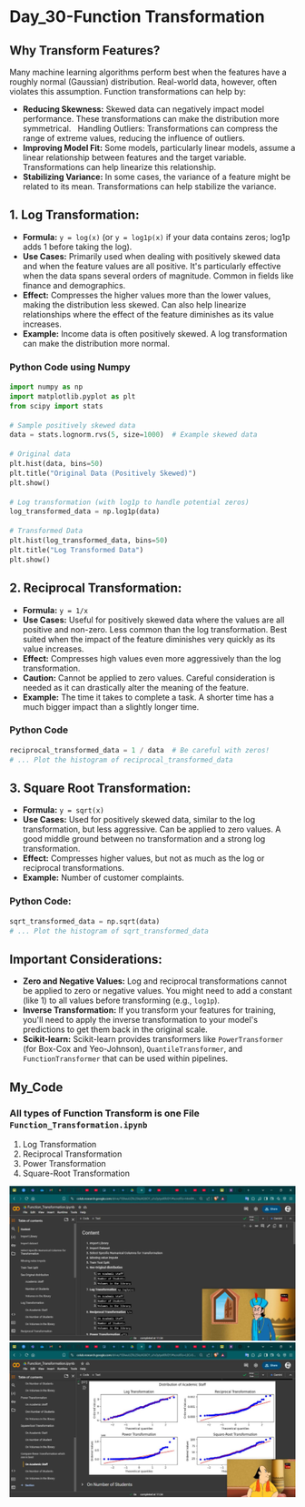 # Day_30-Function Transformation

## Why Transform Features?
Many machine learning algorithms perform best when the features have a roughly normal (Gaussian) distribution.  Real-world data, however, often violates this assumption. Function transformations can help by:   

- **Reducing Skewness:** Skewed data can negatively impact model performance. These transformations can make the distribution more symmetrical.   
Handling Outliers: Transformations can compress the range of extreme values, reducing the influence of outliers.   
- **Improving Model Fit:** Some models, particularly linear models, assume a linear relationship between features and the target variable. Transformations can help linearize this relationship.   
- **Stabilizing Variance:** In some cases, the variance of a feature might be related to its mean. Transformations can help stabilize the variance. 

## 1. Log Transformation:
- **Formula:** `y = log(x)` (or `y = log1p(x)` if your data contains zeros; log1p adds 1 before taking the log).
- **Use Cases:** Primarily used when dealing with positively skewed data and when the feature values are all positive. It's particularly effective when the data spans several orders of magnitude. Common in fields like finance and demographics.   
- **Effect:** Compresses the higher values more than the lower values, making the distribution less skewed. Can also help linearize relationships where the effect of the feature diminishes as its value increases.   
- **Example:** Income data is often positively skewed. A log transformation can make the distribution more normal.   

### Python Code using Numpy
```python
import numpy as np
import matplotlib.pyplot as plt
from scipy import stats

# Sample positively skewed data
data = stats.lognorm.rvs(5, size=1000)  # Example skewed data

# Original data
plt.hist(data, bins=50)
plt.title("Original Data (Positively Skewed)")
plt.show()

# Log transformation (with log1p to handle potential zeros)
log_transformed_data = np.log1p(data)

# Transformed Data
plt.hist(log_transformed_data, bins=50)
plt.title("Log Transformed Data")
plt.show()
```

## 2. Reciprocal Transformation:
- **Formula:** `y = 1/x`
- **Use Cases:** Useful for positively skewed data where the values are all positive and non-zero. Less common than the log transformation. Best suited when the impact of the feature diminishes very quickly as its value increases.   
- **Effect:** Compresses high values even more aggressively than the log transformation.
- **Caution:** Cannot be applied to zero values. Careful consideration is needed as it can drastically alter the meaning of the feature.
- **Example:** The time it takes to complete a task. A shorter time has a much bigger impact than a slightly longer time.
### Python Code
```python
reciprocal_transformed_data = 1 / data  # Be careful with zeros!
# ... Plot the histogram of reciprocal_transformed_data
```

## 3. Square Root Transformation:
- **Formula:** `y = sqrt(x)`
- **Use Cases:** Used for positively skewed data, similar to the log transformation, but less aggressive. Can be applied to zero values. A good middle ground between no transformation and a strong log transformation.
- **Effect:** Compresses higher values, but not as much as the log or reciprocal transformations.
- **Example:** Number of customer complaints.
### Python Code:
```python
sqrt_transformed_data = np.sqrt(data)
# ... Plot the histogram of sqrt_transformed_data
```

## Important Considerations:
- **Zero and Negative Values:** Log and reciprocal transformations cannot be applied to zero or negative values. You might need to add a constant (like 1) to all values before transforming (e.g., `log1p`).
- **Inverse Transformation:** If you transform your features for training, you'll need to apply the inverse transformation to your model's predictions to get them back in the original scale.
- **Scikit-learn:** Scikit-learn provides transformers like `PowerTransformer` (for Box-Cox and Yeo-Johnson), `QuantileTransformer`, and `FunctionTransformer` that can be used within pipelines.


## My_Code
### All types of Function Transform is one File `Function_Transformation.ipynb`
1. Log Transformation
2. Reciprocal Transformation
3. Power Transformation
4. Square-Root Transformation

![Image1](assets/My_Code1.JPG)
![Image1](assets/My_Code2.JPG)
